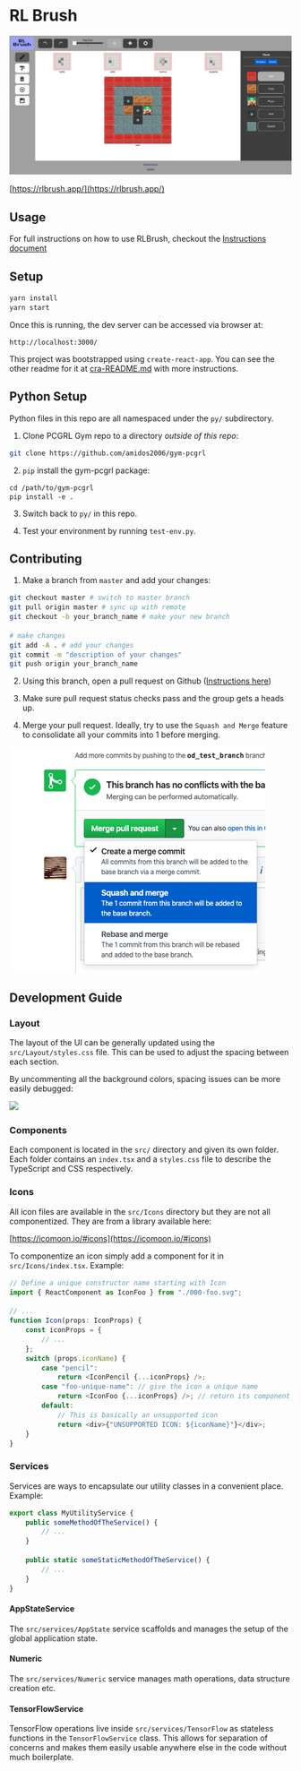 # RL Brush

<img src="docs/full_ui_example3_rl_brush.png" width=640/>

[https://rlbrush.app/](https://rlbrush.app/)

## Usage

For full instructions on how to use RLBrush, checkout the [Instructions document](/Instructions.md)

## Setup

```bash
yarn install
yarn start
```

Once this is running, the dev server can be accessed via browser at:

```
http://localhost:3000/
```

This project was bootstrapped using `create-react-app`. You can see the other readme for it at [cra-README.md](/cra-README.md) with more instructions.

## Python Setup

Python files in this repo are all namespaced under the `py/` subdirectory.

1. Clone PCGRL Gym repo to a directory _outside of this repo_:

```bash
git clone https://github.com/amidos2006/gym-pcgrl
```

2. `pip` install the gym-pcgrl package:

```
cd /path/to/gym-pcgrl
pip install -e .
```

3. Switch back to `py/` in this repo.

4. Test your environment by running `test-env.py`.

## Contributing

1. Make a branch from `master` and add your changes:

```bash
git checkout master # switch to master branch
git pull origin master # sync up with remote
git checkout -b your_branch_name # make your new branch

# make changes
git add -A . # add your changes
git commit -m "description of your changes"
git push origin your_branch_name
```

2. Using this branch, open a pull request on Github ([Instructions here](https://opensource.com/article/19/7/create-pull-request-github))

3. Make sure pull request status checks pass and the group gets a heads up.

4. Merge your pull request. Ideally, try to use the `Squash and Merge` feature to consolidate all your commits into 1 before merging.

![squash](docs/squash.png)

## Development Guide

### Layout

The layout of the UI can be generally updated using the `src/Layout/styles.css` file. This can be used to adjust the spacing between each section.

By uncommenting all the background colors, spacing issues can be more easily debugged:

<img src="docs/color-layout-debug.png" width=320 />

### Components

Each component is located in the `src/` directory and given its own folder. Each folder contains an `index.tsx` and a `styles.css` file to describe the TypeScript and CSS respectively.

### Icons

All icon files are available in the `src/Icons` directory but they are not all componentized. They are from a library available here:

[https://icomoon.io/#icons](https://icomoon.io/#icons)

To componentize an icon simply add a component for it in `src/Icons/index.tsx`. Example:

```typescript
// Define a unique constructor name starting with Icon
import { ReactComponent as IconFoo } from "./000-foo.svg";

// ...
function Icon(props: IconProps) {
    const iconProps = {
        // ...
    };
    switch (props.iconName) {
        case "pencil":
            return <IconPencil {...iconProps} />;
        case "foo-unique-name": // give the icon a unique name
            return <IconFoo {...iconProps} />; // return its component
        default:
            // This is basically an unsupported icon
            return <div>{"UNSUPPORTED ICON: ${iconName}"}</div>;
    }
}
```

### Services

Services are ways to encapsulate our utility classes in a convenient place. Example:

```typescript
export class MyUtilityService {
    public someMethodOfTheService() {
        // ...
    }

    public static someStaticMethodOfTheService() {
        // ...
    }
}
```

#### AppStateService

The `src/services/AppState` service scaffolds and manages the setup of the global application state.

#### Numeric

The `src/services/Numeric` service manages math operations, data structure creation etc.

#### TensorFlowService

TensorFlow operations live inside `src/services/TensorFlow` as stateless functions in the `TensorFlowService` class. This allows for separation of concerns and makes them easily usable anywhere else in the code without much boilerplate.
